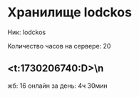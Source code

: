 # Хранилище lodckos
Ник: lodckos

Количество часов на сервере: 20

## <t:1730206740:D>\n
жб: 16
онлайн за день: 4ч 30мин
